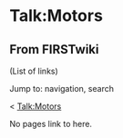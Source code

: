 # Talk:Motors

## From FIRSTwiki

(List of links)

Jump to: navigation, search

< [Talk:Motors](/index.php?title=Talk:Motors&redirect=no "Talk:Motors")

No pages link to here.
